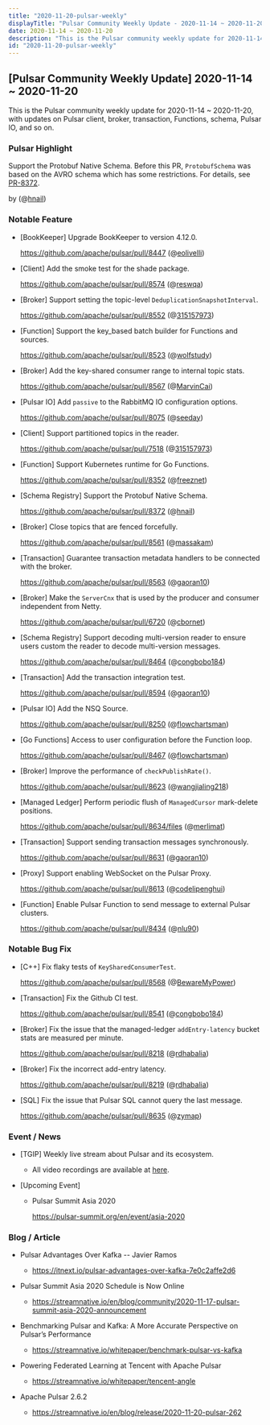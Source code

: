 ```yaml
---
title: "2020-11-20-pulsar-weekly"
displayTitle: "Pulsar Community Weekly Update - 2020-11-14 ~ 2020-11-20"
date: 2020-11-14 ~ 2020-11-20
description: "This is the Pulsar community weekly update for 2020-11-14 ~ 2020-11-20, with updates on Pulsar client, broker, transaction, Functions, schema, Pulsar IO, and so on."
id: "2020-11-20-pulsar-weekly"
---
```


## [Pulsar Community Weekly Update] 2020-11-14 ~ 2020-11-20

This is the Pulsar community weekly update for 2020-11-14 ~ 2020-11-20, with updates on Pulsar client, broker, transaction, Functions, schema, Pulsar IO, and so on.

### Pulsar Highlight

Support the Protobuf Native Schema. Before this PR, `ProtobufSchema` was based on the AVRO schema which has some restrictions. For details, see [PR-8372](https://github.com/apache/pulsar/pull/8372).

by (@[hnail](https://github.com/hnail))

### Notable Feature

- [BookKeeper] Upgrade BookKeeper to version 4.12.0.

    https://github.com/apache/pulsar/pull/8447 (@[eolivelli](https://github.com/eolivelli))

- [Client] Add the smoke test for the shade package.

    https://github.com/apache/pulsar/pull/8574 (@[reswqa](https://github.com/reswqa))

- [Broker] Support setting the topic-level `DeduplicationSnapshotInterval`.

    https://github.com/apache/pulsar/pull/8552 (@[315157973](https://github.com/315157973))

- [Function] Support the key_based batch builder for Functions and sources.

    https://github.com/apache/pulsar/pull/8523 (@[wolfstudy](https://github.com/wolfstudy))

- [Broker] Add the key-shared consumer range to internal topic stats.

    https://github.com/apache/pulsar/pull/8567 (@[MarvinCai](https://github.com/MarvinCai))

- [Pulsar IO] Add `passive` to the RabbitMQ IO configuration options.

    https://github.com/apache/pulsar/pull/8075 (@[seeday](https://github.com/seeday))

- [Client] Support partitioned topics in the reader.

    https://github.com/apache/pulsar/pull/7518 (@[315157973](https://github.com/315157973))

- [Function] Support Kubernetes runtime for Go Functions.

    https://github.com/apache/pulsar/pull/8352 (@[freeznet](https://github.com/freeznet))

- [Schema Registry] Support the Protobuf Native Schema.

    https://github.com/apache/pulsar/pull/8372 (@[hnail](https://github.com/hnail))

- [Broker] Close topics that are fenced forcefully.

    https://github.com/apache/pulsar/pull/8561 (@[massakam](https://github.com/massakam))

- [Transaction] Guarantee transaction metadata handlers to be connected with the broker.

    https://github.com/apache/pulsar/pull/8563 (@[gaoran10](https://github.com/gaoran10))

- [Broker] Make the `ServerCnx` that is used by the producer and consumer independent from Netty.

    https://github.com/apache/pulsar/pull/6720 (@[cbornet](https://github.com/cbornet))

- [Schema Registry] Support decoding multi-version reader to ensure users custom the reader to decode multi-version messages.

    https://github.com/apache/pulsar/pull/8464 (@[congbobo184](https://github.com/congbobo184))

- [Transaction] Add the transaction integration test.

    https://github.com/apache/pulsar/pull/8594 (@[gaoran10](https://github.com/gaoran10))

- [Pulsar IO] Add the NSQ Source.

    https://github.com/apache/pulsar/pull/8250 (@[flowchartsman](https://github.com/flowchartsman))

- [Go Functions] Access to user configuration before the Function loop.

    https://github.com/apache/pulsar/pull/8467 (@[flowchartsman](https://github.com/flowchartsman))

- [Broker] Improve the performance of `checkPublishRate()`.

    https://github.com/apache/pulsar/pull/8623 (@[wangjialing218](https://github.com/wangjialing218))

- [Managed Ledger] Perform periodic flush of `ManagedCursor` mark-delete positions.

    https://github.com/apache/pulsar/pull/8634/files (@[merlimat](https://github.com/merlimat))

- [Transaction] Support sending transaction messages synchronously.

    https://github.com/apache/pulsar/pull/8631 (@[gaoran10](https://github.com/gaoran10))

- [Proxy] Support enabling WebSocket on the Pulsar Proxy.

    https://github.com/apache/pulsar/pull/8613 (@[codelipenghui](https://github.com/codelipenghui))

- [Function] Enable Pulsar Function to send message to external Pulsar clusters.

    https://github.com/apache/pulsar/pull/8434 (@[nlu90](https://github.com/nlu90))

### Notable Bug Fix

- [C++] Fix flaky tests of `KeySharedConsumerTest`.

    https://github.com/apache/pulsar/pull/8568 (@[BewareMyPower](https://github.com/BewareMyPower))

- [Transaction] Fix the Github CI test.

    https://github.com/apache/pulsar/pull/8541 (@[congbobo184](https://github.com/congbobo184))

- [Broker] Fix the issue that the managed-ledger `addEntry-latency` bucket stats are measured per minute.

    https://github.com/apache/pulsar/pull/8218 (@[rdhabalia](https://github.com/rdhabalia))

- [Broker] Fix the incorrect add-entry latency.

    https://github.com/apache/pulsar/pull/8219 (@[rdhabalia](https://github.com/rdhabalia))

- [SQL] Fix the issue that Pulsar SQL cannot query the last message.

    https://github.com/apache/pulsar/pull/8635 (@[zymap](https://github.com/zymap))

### Event / News

- [TGIP] Weekly live stream about Pulsar and its ecosystem.

  - All video recordings are available at [here](https://streamnative.io/resource#tgip).

- [Upcoming Event]

  -  Pulsar Summit Asia 2020

     https://pulsar-summit.org/en/event/asia-2020

### Blog / Article

- Pulsar Advantages Over Kafka -- Javier Ramos

  - https://itnext.io/pulsar-advantages-over-kafka-7e0c2affe2d6

- Pulsar Summit Asia 2020 Schedule is Now Online

  - https://streamnative.io/en/blog/community/2020-11-17-pulsar-summit-asia-2020-announcement

- Benchmarking Pulsar and Kafka: A More Accurate Perspective on Pulsar’s Performance

  - https://streamnative.io/whitepaper/benchmark-pulsar-vs-kafka

- Powering Federated Learning at Tencent with Apache Pulsar

  - https://streamnative.io/whitepaper/tencent-angle

- Apache Pulsar 2.6.2

  - https://streamnative.io/en/blog/release/2020-11-20-pulsar-262
